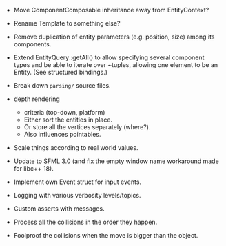 - Move ComponentComposable inheritance away from EntityContext?

- Rename Template to something else?

- Remove duplication of entity parameters (e.g. position, size) among its components.

- Extend EntityQuery::getAll() to allow specifying several component types and be able to iterate over ~tuples, allowing one element to be an Entity. (See structured bindings.)

- Break down `parsing/` source files.

- depth rendering
	- criteria (top-down, platform)
	- Either sort the entities in place.
	- Or store all the vertices separately (where?).
	- Also influences pointables.

- Scale things according to real world values.

- Update to SFML 3.0 (and fix the empty window name workaround made for libc++ 18).

- Implement own Event struct for input events.

- Logging with various verbosity levels/topics.
- Custom asserts with messages.

- Process all the collisions in the order they happen.
- Foolproof the collisions when the move is bigger than the object.
